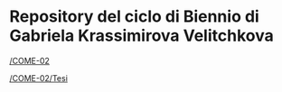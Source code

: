 # Repository del ciclo di Biennio di Gabriela Krassimirova Velitchkova

[/COME-02](https://github.com/SMERM/BN-Velitchkova/tree/master/COME-02)

  [/COME-02/Tesi](https://github.com/SMERM/BN-Velitchkova/tree/master/COME-02/Tesi)
